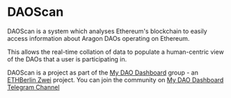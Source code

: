 # DAOScan

DAOScan is a system which analyses Ethereum's blockchain to easily access information about Aragon DAOs operating on Ethereum.

This allows the real-time collation of data to populate a human-centric view of the DAOs that a user is participating in.

DAOScan is a project as part of the [My DAO Dashboard](https://github.com/my-dao-dashboard) group - an [ETHBerlin Zwei](https://ethberlinzwei.com/) project. You can join the community on [My DAO Dashboard Telegram Channel](https://t.me/mydaodashboard)
